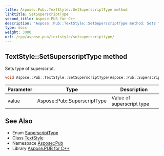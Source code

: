 ```yaml
---
title: Aspose::Pub::TextStyle::SetSuperscriptType method
linktitle: SetSuperscriptType
second_title: Aspose.PUB for C++
description: 'Aspose::Pub::TextStyle::SetSuperscriptType method. Sets type of superscript in C++.'
type: docs
weight: 3000
url: /cpp/aspose.pub/textstyle/setsuperscripttype/
---
```

## TextStyle::SetSuperscriptType method


Sets type of superscript.

```cpp
void Aspose::Pub::TextStyle::SetSuperscriptType(Aspose::Pub::SuperscriptType value)
```


| Parameter | Type | Description |
| --- | --- | --- |
| value | Aspose::Pub::SuperscriptType | Value of superscript type |

## See Also

* Enum [SuperscriptType](../../superscripttype/)
* Class [TextStyle](../)
* Namespace [Aspose::Pub](../../)
* Library [Aspose.PUB for C++](../../../)
